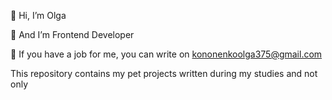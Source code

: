 👋 Hi, I’m Olga

👀 And I’m Frontend Developer

💞️ If you have a job for me, you can write on kononenkoolga375@gmail.com

This repository contains my pet projects written during my studies and not only


<!---
Helga22-777/Helga22-777 is a ✨ special ✨ repository because its `README.md` (this file) appears on your GitHub profile.
You can click the Preview link to take a look at your changes.
--->
